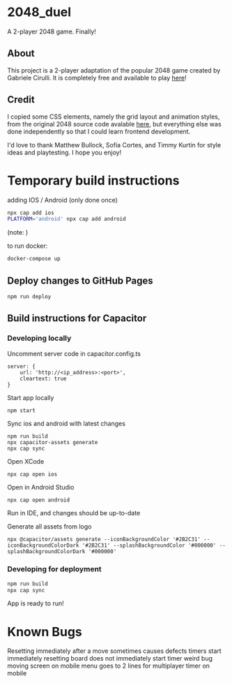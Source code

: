 # 2048_duel
A 2-player 2048 game. Finally!

## About
This project is a 2-player adaptation of the popular 2048 game created by Gabriele Cirulli. It is completely free and available to play [here](www.2048duel.com)!

## Credit
I copied some CSS elements, namely the grid layout and animation styles, from the original 2048 source code avalable [here](https://github.com/gabrielecirulli/2048), but everything else was done independently so that I could learn frontend development. 

I'd love to thank Matthew Bullock, Sofia Cortes, and Timmy Kurtin for style ideas and playtesting. I hope you enjoy!

# Temporary build instructions

adding IOS / Android (only done once)
```Bash
npx cap add ios
PLATFORM='android' npx cap add android
```
(note: )

to run docker:
```Bash
docker-compose up
```

## Deploy changes to GitHub Pages
```Bash
npm run deploy
```

## Build instructions for Capacitor
### Developing locally
Uncomment server code in capacitor.config.ts
```
server: {
    url: 'http://<ip_address>:<port>',
    cleartext: true
}
```

Start app locally
```Bash
npm start
```
Sync ios and android with latest changes
```
npm run build
npx capacitor-assets generate
npx cap sync
```

Open XCode
```
npx cap open ios
```
Open in Android Studio
```
npx cap open android
```

Run in IDE, and changes should be up-to-date

Generate all assets from logo
```
npx @capacitor/assets generate --iconBackgroundColor '#2B2C31' --iconBackgroundColorDark '#2B2C31' --splashBackgroundColor '#000000' --splashBackgroundColorDark '#000000'
```

### Developing for deployment
```Bash
npm run build
npx cap sync
```
App is ready to run!

# Known Bugs
Resetting immediately after a move sometimes causes defects
timers start immediately
resetting board does not immediately start timer
weird bug moving screen on mobile
menu goes to 2 lines for multiplayer timer on mobile
